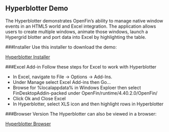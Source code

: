 ## Hyperblotter Demo
The Hyperblotter demonstrates OpenFin’s ability to manage native window events in an HTML5 world and Excel integration. The application allows users to create multiple windows, animate those windows, launch a Hypergrid blotter and port data into Excel by highlighting the table.

###Installer
Use this installer to download the demo:

[Hyperblotter Installer](https://dl.openfin.co/services/download?fileName=Hyperblotter&config=http://cdn.openfin.co/hyperblotter/app.json)

###Excel Add-in
Follow these steps for Excel to work with Hyperblotter
* In Excel, navigate to File -> Options -> Add-Ins. 
* Under Manage select Excel Add-ins then Go…
* Browse for %localappdata% in Windows Exploer then select FinDesktopAddin-packed under OpenFin/runtime/4.40.2.0/OpenFin/
* Click Ok and Close Excel
* In Hyperblotter, select XLS icon and then highlight rows in Hyperblotter

###Browser Version
The Hyperblotter can also be viewed in a browser:

[Hyperblotter Browser](http://cdn.openfin.co/hyperblotter/)
